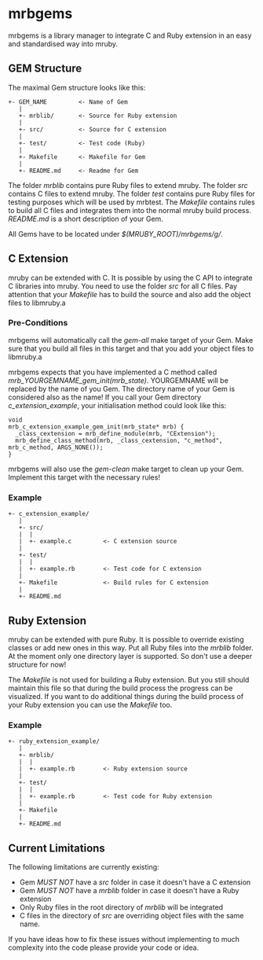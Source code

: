 # mrbgems

mrbgems is a library manager to integrate C and Ruby extension in an easy and
standardised way into mruby.

## GEM Structure

The maximal Gem structure looks like this:

```
+- GEM_NAME         <- Name of Gem
   |
   +- mrblib/       <- Source for Ruby extension
   |
   +- src/          <- Source for C extension
   |
   +- test/         <- Test code (Ruby)
   |
   +- Makefile      <- Makefile for Gem
   |
   +- README.md     <- Readme for Gem
```

The folder *mrblib* contains pure Ruby files to extend mruby. The folder *src*
contains C files to extend mruby. The folder *test* contains pure Ruby files
for testing purposes which will be used by mrbtest. The *Makefile* contains
rules to build all C files and integrates them into the normal mruby
build process. *README.md* is a short description of your Gem.

All Gems have to be located under *$(MRUBY_ROOT)/mrbgems/g/*.

## C Extension

mruby can be extended with C. It is possible by using the C API to integrate C
libraries into mruby. You need to use the folder *src* for all C files. Pay
attention that your *Makefile* has to build the source and also add the object
files to libmruby.a

### Pre-Conditions

mrbgems will automatically call the *gem-all* make target of your Gem. Make
sure that you build all files in this target and that you add your object
files to libmruby.a

mrbgems expects that you have implemented a C method called
*mrb_YOURGEMNAME_gem_init(mrb_state)*. YOURGEMNAME will be replaced
by the name of you Gem. The directory name of your Gem is considered also
as the name! If you call your Gem directory *c_extension_example*, your
initialisation method could look like this:

```
void
mrb_c_extension_example_gem_init(mrb_state* mrb) {
  _class_cextension = mrb_define_module(mrb, "CExtension");
  mrb_define_class_method(mrb, _class_cextension, "c_method", mrb_c_method, ARGS_NONE());
}
```

mrbgems will also use the *gem-clean* make target to clean up your Gem. Implement
this target with the necessary rules!

### Example

```
+- c_extension_example/
   |
   +- src/
   |  |
   |  +- example.c         <- C extension source
   |
   +- test/
   |  |
   |  +- example.rb        <- Test code for C extension
   |
   +- Makefile             <- Build rules for C extension
   |
   +- README.md
```

## Ruby Extension

mruby can be extended with pure Ruby. It is possible to override existing
classes or add new ones in this way. Put all Ruby files into the *mrblib*
folder. At the moment only one directory layer is supported. So don't
use a deeper structure for now!

The *Makefile* is not used for building a Ruby extension. But you still
should maintain this file so that during the build process the progress
can be visualized. If you want to do additional things during the build
process of your Ruby extension you can use the *Makefile* too.

### Example

```
+- ruby_extension_example/
   |
   +- mrblib/
   |  |
   |  +- example.rb        <- Ruby extension source
   |
   +- test/
   |  |
   |  +- example.rb        <- Test code for Ruby extension
   |
   +- Makefile
   |
   +- README.md
```

## Current Limitations

The following limitations are currently existing:

* Gem _MUST NOT_ have a *src* folder in case it doesn't have a 
  C extension
* Gem _MUST NOT_ have a *mrblib* folder in case it doesn't have a 
  Ruby extension
* Only Ruby files in the root directory of *mrblib* will be integrated
* C files in the directory of *src* are overriding object files with
  the same name.

If you have ideas how to fix these issues without implementing to much
complexity into the code please provide your code or idea.
